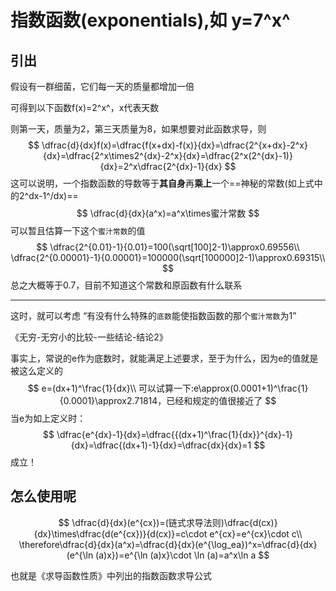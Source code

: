 # 指数函数(exponentials),如 y=7^x^

## 引出

假设有一群细菌，它们每一天的质量都增加一倍

可得到以下函数f(x)=2^x^，x代表天数

则第一天，质量为2，第三天质量为8，如果想要对此函数求导，则
$$
\dfrac{d}{dx}f(x)=\dfrac{f(x+dx)-f(x)}{dx}=\dfrac{2^{x+dx}-2^x}{dx}=\dfrac{2^x\times2^{dx}-2^x}{dx}=\dfrac{2^x(2^{dx}-1)}{dx}=2^x\dfrac{2^{dx}-1}{dx}
$$
这可以说明，一个指数函数的导数等于**其自身**再**乘上**一个==神秘的常数(如上式中的2^dx-1^/dx)==
$$
\dfrac{d}{dx}(a^x)=a^x\times蜜汁常数
$$
可以暂且估算一下这个`蜜汁常数`的值
$$
\dfrac{2^{0.01}-1}{0.01}=100(\sqrt[100]2-1)\approx0.69556\\
\dfrac{2^{0.00001}-1}{0.00001}=100000(\sqrt[100000]2-1)\approx0.69315\\
$$
总之大概等于0.7，目前不知道这个常数和原函数有什么联系

------

这时，就可以考虑 “有没有什么特殊的`底数`能使指数函数的那个`蜜汁常数`为1”

《无穷-无穷小的比较-一些结论-结论2》

事实上，常说的e作为底数时，就能满足上述要求，至于为什么，因为e的值就是被这么定义的
$$
e=(dx+1)^\frac{1}{dx}\\
可以试算一下:e\approx(0.0001+1)^\frac{1}{0.0001}\approx2.71814，已经和规定的值很接近了
$$
当e为如上定义时：
$$
\dfrac{e^{dx}-1}{dx}=\dfrac{{(dx+1)^\frac{1}{dx}}^{dx}-1}{dx}=\dfrac{(dx+1)-1}{dx}=\dfrac{dx}{dx}=1
$$
成立！



## 怎么使用呢

$$
\dfrac{d}{dx}(e^{cx})=(链式求导法则)\dfrac{d(cx)}{dx}\times\dfrac{d(e^{cx})}{d(cx)}=c\cdot e^{cx}=e^{cx}\cdot c\\
\therefore\dfrac{d}{dx}(a^x)=\dfrac{d}{dx}(e^{\log_ea})^x=\dfrac{d}{dx}(e^{\ln (a)x})=e^{\ln (a)x}\cdot \ln (a)=a^x\ln a
$$

也就是《求导函数性质》中列出的指数函数求导公式
